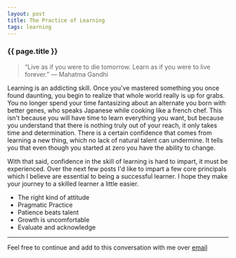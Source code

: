 ```yaml
---
layout: post
title: The Practice of Learning
tags: learning
---
```

### {{ page.title }}

>“Live as if you were to die tomorrow. Learn as if you were to live forever.”
>― Mahatma Gandhi

Learning is an addicting skill. Once you've mastered something you once found daunting, you begin to realize that whole world really is up for grabs. You no longer spend your time fantasizing about an alternate you born with better genes, who speaks Japanese while cooking like a french chef. This isn't because you will have time to learn everything you want, but because you understand that there is nothing truly out of your reach, it only takes time and determination. There is a certain confidence that comes from learning a new thing, which no lack of natural talent can undermine. It tells you that even though you started at zero you have the ability to change.

With that said, confidence in the skill of learning is hard to impart, it must be experienced. Over the next few posts I'd like to impart a few core principals which I believe are essential to being a successful learner. I hope they make your journey to a skilled learner a little easier.

* The right kind of attitude
* Pragmatic Practice
* Patience beats talent
* Growth is uncomfortable
* Evaluate and acknowledge
___

Feel free to continue and add to this conversation with me over [email](mailto:ichabodcole@gmail.com)
